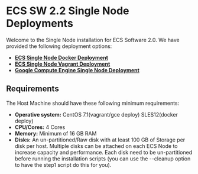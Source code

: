 # ECS SW 2.2 Single Node Deployments

Welcome to the Single Node installation for ECS Software 2.0. We have provided the following deployment options: 


- **[ECS Single Node Docker Deployment](https://github.com/EMCECS/ECS-CommunityEdition/blob/master/Documentation/ECS-SingleNode-Instructions.md "ECS Single Node Deployment Information")**
- **[ECS Single Node Vagrant Deployment](https://github.com/EMCECS/ECS-CommunityEdition/blob/master/Documentation/ECS-SingleNode-Vagrant-Instructions.md "ECS Single Node Vagrant Deployment Information")**
- **[Google Compute Engine Single Node Deployment](https://github.com/EMCECS/ECS-CommunityEdition/blob/master/Documentation/ECS-GCE-SingleNode-Instructions.md "ECS GCE Single Node  Deployment")**


## Requirements

The Host Machine should have these following minimum requirements: 

- **Operative system:** CentOS 7.1(vagrant/gce deploy)  SLES12(docker deploy)
- **CPU/Cores:** 4 Cores
- **Memory:** Minimum of 16 GB RAM 
- **Disks:** An un-partitioned/Raw disk with at least 100 GB of Storage per disk per host. Multiple disks can be attached on each ECS Node to increase capacity and performance. Each disk need to be un-partitioned before running the installation scripts (you can use the --cleanup option to have the step1 script do this for you).
